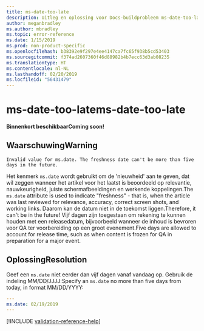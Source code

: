 ```yaml
---
title: ms-date-too-late
description: Uitleg en oplossing voor Docs-buildprobleem ms-date-too-late
author: meganbradley
ms.author: mbradley
ms.topic: error-reference
ms.date: 1/15/2019
ms.prod: non-product-specific
ms.openlocfilehash: b38392e9f297e4ee4147ca7fc65f938b5cd53403
ms.sourcegitcommit: f374ad2607360f46d88982b4b7ecc63d3ab08235
ms.translationtype: HT
ms.contentlocale: nl-NL
ms.lasthandoff: 02/20/2019
ms.locfileid: "56431479"
---
```

# <a name="ms-date-too-late"></a><span data-ttu-id="d3f68-103">ms-date-too-late</span><span class="sxs-lookup"><span data-stu-id="d3f68-103">ms-date-too-late</span></span>

<span data-ttu-id="d3f68-104">**Binnenkort beschikbaar**</span><span class="sxs-lookup"><span data-stu-id="d3f68-104">**Coming soon!**</span></span>

## <a name="warning"></a><span data-ttu-id="d3f68-105">Waarschuwing</span><span class="sxs-lookup"><span data-stu-id="d3f68-105">Warning</span></span>

`Invalid value for ms.date. The freshness date can't be more than five days in the future.`

<span data-ttu-id="d3f68-106">Het kenmerk `ms.date` wordt gebruikt om de 'nieuwheid' aan te geven, dat wil zeggen wanneer het artikel voor het laatst is beoordeeld op relevantie, nauwkeurigheid, juiste schermafbeeldingen en werkende koppelingen.</span><span class="sxs-lookup"><span data-stu-id="d3f68-106">The `ms.date` attribute is used to indicate "freshness" - that is, when the article was last reviewed for relevance, accuracy, correct screen shots, and working links.</span></span> <span data-ttu-id="d3f68-107">Daarom kan de datum niet in de toekomst liggen.</span><span class="sxs-lookup"><span data-stu-id="d3f68-107">Therefore, it can't be in the future!</span></span> <span data-ttu-id="d3f68-108">Vijf dagen zijn toegestaan om rekening te kunnen houden met een releasedatum, bijvoorbeeld wanneer de inhoud is bevroren voor QA ter voorbereiding op een groot evenement.</span><span class="sxs-lookup"><span data-stu-id="d3f68-108">Five days are allowed to account for release time, such as when content is frozen for QA in preparation for a major event.</span></span>

## <a name="resolution"></a><span data-ttu-id="d3f68-109">Oplossing</span><span class="sxs-lookup"><span data-stu-id="d3f68-109">Resolution</span></span>

<span data-ttu-id="d3f68-110">Geef een `ms.date` niet eerder dan vijf dagen vanaf vandaag op. Gebruik de indeling MM/DD/JJJJ:</span><span class="sxs-lookup"><span data-stu-id="d3f68-110">Specify an `ms.date` no more than five days from today, in format MM/DD/YYYY:</span></span>

```yml
---
ms.date: 02/19/2019
---
```

<!--make sure to add this file to your includes folder and verify the path-->
[!INCLUDE [validation-reference-help](includes/validation-reference-help.md)]
